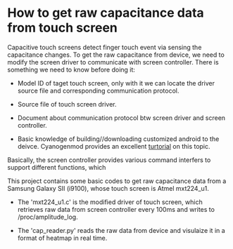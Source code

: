 How to get raw capacitance data from touch screen
========
Capacitive touch screens detect finger touch event via sensing the capacitance changes. To get the raw capacitance from device, we need to modify the screen driver to communicate with screen controller. There is something we need to know before doing it:

+ Model ID of taget touch screen, only with it we can locate the driver source file and corresponding communication protocol.

+ Source file of touch screen driver.

+ Document about communication protocol btw screen driver and screen controller.

+ Basic knowledge of building//downloading customized android to the deivce. Cyanogenmod provides an excellent [turtorial](http://wiki.cyanogenmod.org/w/I9100_Info) on this topic.
 
Basically, the screen controller provides various command interfers to support different functions, which


This project contains some basic codes to get raw capacitance data from a Samsung Galaxy SII (i9100), whose touch screen is Atmel mxt224_u1. 

+ The 'mxt224_u1.c' is the modified driver of touch screen, which retrieves raw data from screen controller every 100ms and writes to /proc/amplitude_log. 

+ The 'cap_reader.py' reads the raw data from device and visulaize it in a format of heatmap in real time.

